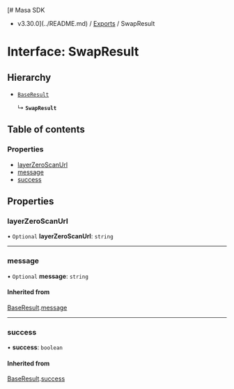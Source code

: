 [# Masa SDK
 - v3.30.0](../README.md) / [Exports](../modules.md) / SwapResult

# Interface: SwapResult

## Hierarchy

- [`BaseResult`](BaseResult.md)

  ↳ **`SwapResult`**

## Table of contents

### Properties

- [layerZeroScanUrl](SwapResult.md#layerzeroscanurl)
- [message](SwapResult.md#message)
- [success](SwapResult.md#success)

## Properties

### layerZeroScanUrl

• `Optional` **layerZeroScanUrl**: `string`

___

### message

• `Optional` **message**: `string`

#### Inherited from

[BaseResult](BaseResult.md).[message](BaseResult.md#message)

___

### success

• **success**: `boolean`

#### Inherited from

[BaseResult](BaseResult.md).[success](BaseResult.md#success)
